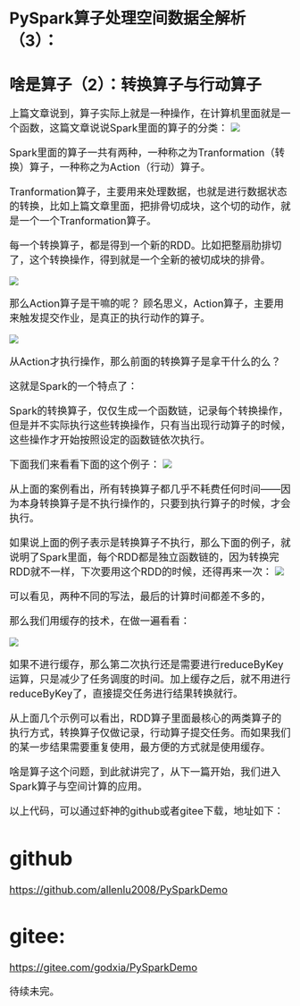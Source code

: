 # PySpark算子处理空间数据全解析（3）：
# 啥是算子（2）：转换算子与行动算子
<font size=4>
上篇文章说到，算子实际上就是一种操作，在计算机里面就是一个函数，这篇文章说说Spark里面的算子的分类：

<img src="img/1.jpg"/>


Spark里面的算子一共有两种，一种称之为Tranformation（转换）算子，一种称之为Action（行动）算子。

Tranformation算子，主要用来处理数据，也就是进行数据状态的转换，比如上篇文章里面，把排骨切成块，这个切的动作，就是一个一个Tranformation算子。

每一个转换算子，都是得到一个新的RDD。比如把整扇肋排切了，这个转换操作，得到就是一个全新的被切成块的排骨。

<img src="img/3.jpg"/>

那么Action算子是干嘛的呢？
顾名思义，Action算子，主要用来触发提交作业，是真正的执行动作的算子。

<img src="img/4.jpg"/>

从Action才执行操作，那么前面的转换算子是拿干什么的么？

这就是Spark的一个特点了：

Spark的转换算子，仅仅生成一个函数链，记录每个转换操作，但是并不实际执行这些转换操作，只有当出现行动算子的时候，这些操作才开始按照设定的函数链依次执行。

下面我们来看看下面的这个例子：
<img src="img/5.jpg"/>

从上面的案例看出，所有转换算子都几乎不耗费任何时间——因为本身转换算子是不执行操作的，只要到执行算子的时候，才会执行。

如果说上面的例子表示是转换算子不执行，那么下面的例子，就说明了Spark里面，每个RDD都是独立函数链的，因为转换完RDD就不一样，下次要用这个RDD的时候，还得再来一次：
<img src="img/6.jpg"/>

可以看见，两种不同的写法，最后的计算时间都差不多的，


那么我们用缓存的技术，在做一遍看看：

<img src="img/7.jpg"/>


如果不进行缓存，那么第二次执行还是需要进行reduceByKey运算，只是减少了任务调度的时间。加上缓存之后，就不用进行reduceByKey了，直接提交任务进行结果转换就行。

从上面几个示例可以看出，RDD算子里面最核心的两类算子的执行方式，转换算子仅做记录，行动算子提交任务。而如果我们的某一步结果需要重复使用，最方便的方式就是使用缓存。

啥是算子这个问题，到此就讲完了，从下一篇开始，我们进入Spark算子与空间计算的应用。

以上代码，可以通过虾神的github或者gitee下载，地址如下：

# github
https://github.com/allenlu2008/PySparkDemo

# gitee:
https://gitee.com/godxia/PySparkDemo


待续未完。
